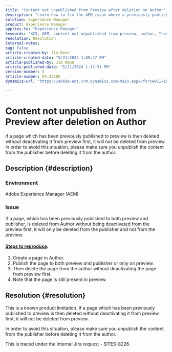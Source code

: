 ```yaml
---
title: "Content not unpublished from Preview after deletion on Author"
description: "Learn how to fix the AEM issue where a previously published page to both preview & publisher is deleted from Author without deactivating it from preview first."
solution: Experience Manager
product: Experience Manager
applies-to: "Experience Manager"
keywords: "KCS, AEM, content not unpublished from preview, author, Troubleshooting, Adobe Experience Manager"
resolution: Resolution
internal-notes: 
bug: False
article-created-by: Jim Menn
article-created-date: "5/21/2024 1:09:47 PM"
article-published-by: Jim Menn
article-published-date: "5/21/2024 1:17:51 PM"
version-number: 5
article-number: KA-22685
dynamics-url: "https://adobe-ent.crm.dynamics.com/main.aspx?forceUCI=1&pagetype=entityrecord&etn=knowledgearticle&id=ad48e763-7317-ef11-9f8a-6045bd006268"

---
```

# Content not unpublished from Preview after deletion on Author


If a page which has been previously published to preview is then deleted without deactivating it from preview first, it will not be deleted from preview. In order to avoid this situation, please make sure you unpublish the content from the publisher before deleting it from the author.

## Description {#description}


### Environment

Adobe Experience Manager (AEM)

### Issue

If a page, which has been previously published to both preview and publisher, is deleted from Author without being deactivated from the preview first, it will only be deleted from the publisher and not from the preview.

#### <u>Steps to reproduce</u>:

1. Create a page in Author.
2. Publish the page to both preview and publisher or only on preview.
3. Then delete the page from the author without deactivating the page from preview first.
4. Note that the page is still present in preview.





## Resolution {#resolution}


This is a known product limitation. If a page which has been previously published to preview is then deleted without deactivating it from preview first, it will not be deleted from preview.

In order to avoid this situation, please make sure you unpublish the content from the publisher before deleting it from the author.

This is traced under the internal Jira request - SITES-8226.

